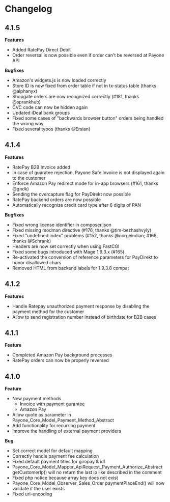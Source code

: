 # Changelog

## 4.1.5
**Features**

* Added RatePay Direct Debit
* Order reversal is now possible even if order can't be reversed at Payone API

**Bugfixes**

* Amazon's widgets.js is now loaded correctly
* Store ID is now fixed from order table if not in tx-status table (thanks @alphanyx)
* Shopgate orders are now recognized correctly (#181, thanks @sprankhub)
* CVC code can now be hidden again
* Updated iDeal bank groups
* Fixed some cases of "backwards browser button" orders being handled the wrong way
* Fixed several typos (thanks @Ersian)

## 4.1.4
**Features**

* RatePay B2B Invoice added
* In case of guaratee rejection, Payone Safe Invoice is not displayed again to the customer
* Enforce Amazon Pay redirect mode for in-app browsers (#161, thanks @gndk)
* Sending the overcapture flag for PayDirekt now possible
* RatePay backend orders are now possible
* Automatically recognize credit card type after 6 digits of PAN

**Bugfixes**
* Fixed wrong license identifier in composer.json
* Fixed missing modman directive (#176, thanks @tim-bezhashvyly)
* Fixed "undefined index" problems (#152, thanks @norgeindian; #168, thanks @Schrank)
* Headers are now set correctly when using FastCGI
* Fixed some bugs introduced with Mage 1.9.3.x (#165)
* Re-activated the conversion of reference parameters for PayDirekt to honor disallowed chars
* Removed HTML from backend labels for 1.9.3.8 compat

## 4.1.2
**Features**

* Handle Ratepay unauthorized payment response by disabling the payment method for the customer
* Allow to send registration number instead of birthdate for B2B cases

## 4.1.1
**Feature**

* Completed Amazon Pay background processes
* RatePay orders can now be properly reversed


## 4.1.0
**Feature**

* New payment methods
    * Invoice with payment gurantee
    * Amazon Pay
* Allow quote as parameter in Payone_Core_Model_Payment_Method_Abstract
* Add functionality for recurring payment
* Improve the handling of external payment providers

**Bug**
* Set correct model for default mapping
* Correctly handle payment fee calculation
* Fixed default payment titles for giropay & idl
* Payone_Core_Model_Mapper_ApiRequest_Payment_Authorize_Abstract getCustomerIp() will no return the last ip like described in the comment
* Fixed php notice because array key does not exist
* Payone_Core_Model_Observer_Sales_Order paymentPlaceEnd() will now validate if the user exists
* Fixed url-encoding
